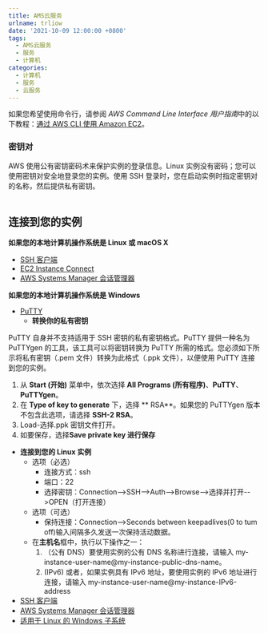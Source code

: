 ```yaml
---
title: AMS云服务
urlname: trliow
date: '2021-10-09 12:00:00 +0800'
tags:
  - AMS云服务
  - 服务
  - 计算机
categories:
  - 计算机
  - 服务
  - 云服务
---
```


如果您希望使用命令行，请参阅 *AWS Command Line Interface 用户指南*中的以下教程：[通过 AWS CLI 使用 Amazon EC2](https://docs.aws.amazon.com/cli/latest/userguide/cli-using-ec2.html)。

### 密钥对

AWS 使用公有密钥密码术来保护实例的登录信息。Linux 实例没有密码；您可以使用密钥对安全地登录您的实例。使用 SSH 登录时，您在启动实例时指定密钥对的名称，然后提供私有密钥。  
​

## 连接到您的实例

**如果您的本地计算机操作系统是 Linux 或 macOS X**

- [SSH 客户端](https://docs.aws.amazon.com/zh_cn/AWSEC2/latest/UserGuide/AccessingInstancesLinux.html)
- [EC2 Instance Connect](https://docs.aws.amazon.com/zh_cn/AWSEC2/latest/UserGuide/Connect-using-EC2-Instance-Connect.html)
- [AWS Systems Manager 会话管理器](https://docs.aws.amazon.com/systems-manager/latest/userguide/session-manager.html)

**如果您的本地计算机操作系统是 Windows**

- [PuTTY](https://docs.aws.amazon.com/zh_cn/AWSEC2/latest/UserGuide/putty.html)
  - **转换你的私有密钥**

PuTTY 自身并不支持适用于 SSH 密钥的私有密钥格式。PuTTY 提供一种名为 PuTTYgen 的工具，该工具可以将密钥转换为 PuTTY 所需的格式。您必须如下所示将私有密钥（.pem 文件）转换为此格式（.ppk 文件），以便使用 PuTTY 连接到您的实例。

1.  从 **Start (开始)** 菜单中，依次选择 **All Programs (所有程序)**、**PuTTY**、**PuTTYgen**。
1.  在 **Type of key to generate** 下，选择 ** RSA**。如果您的 PuTTYgen 版本不包含此选项，请选择 **SSH-2 RSA**。
1.  Load-选择.ppk 密钥文件打开。
1.  如要保存，选择**Save private key 进行保存**

- **连接到您的 Linux 实例**
  - 选项（必选）
    - 连接方式：ssh
    - 端口：22
    - 选择密钥：Connection-->SSH-->Auth-->Browse-->选择并打开-->OPEN（打开连接）
  - 选项（可选）
    - 保持连接：Connection-->Seconds between keepadlives(0 to tum off)输入间隔多久发送一次保持活动数据。
  - 在**主机名**框中，执行以下操作之一：
    1.  （公有 DNS）要使用实例的公有 DNS 名称进行连接，请输入 my-instance-user-name@my-instance-public-dns-name。
    1.  (IPv6) 或者，如果实例具有 IPv6 地址，要使用实例的 IPv6 地址进行连接，请输入 my-instance-user-name@my-instance-IPv6-address
- [SSH 客户端](https://docs.aws.amazon.com/zh_cn/AWSEC2/latest/UserGuide/AccessingInstancesLinux.html)
- [AWS Systems Manager 会话管理器](https://docs.aws.amazon.com/systems-manager/latest/userguide/session-manager.html)
- ​[适用于 Linux 的 Windows 子系统](https://docs.aws.amazon.com/zh_cn/AWSEC2/latest/UserGuide/WSL.html)
